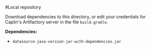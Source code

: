 #Local repository

Download dependencies to this directory, or edit your credentials for Caplin's Artifactory
server in the file `build.gradle`.

**Dependencies:**

* <code>datasource-java-<em>version</em>-jar-with-dependencies.jar</code>